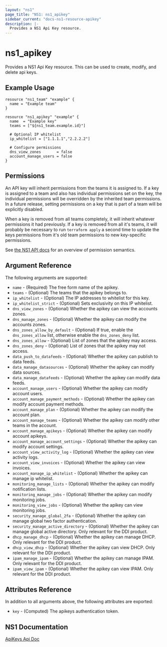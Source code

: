 ```yaml
---
layout: "ns1"
page_title: "NS1: ns1_apikey"
sidebar_current: "docs-ns1-resource-apikey"
description: |-
  Provides a NS1 Api Key resource.
---
```


# ns1\_apikey

Provides a NS1 Api Key resource. This can be used to create, modify, and delete api keys.

## Example Usage

```hcl
resource "ns1_team" "example" {
  name = "Example team"
}

resource "ns1_apikey" "example" {
  name  = "Example key"
  teams = ["${ns1_team.example.id}"]

  # Optional IP whitelist
  ip_whitelist = ["1.1.1.1","2.2.2.2"]

  # Configure permissions 
  dns_view_zones       = false
  account_manage_users = false
}
```

## Permissions
An API key will inherit permissions from the teams it is assigned to.
If a key is assigned to a team and also has individual permissions set on the key, the individual permissions
will be overridden by the inherited team permissions.
In a future release, setting permissions on a key that is part of a team will be explicitly disabled.

When a key is removed from all teams completely, it will inherit whatever permissions it had previously.
If a key is removed from all it's teams, it will probably be necessary to run `terraform apply` a second time
to update the keys permissions from it's old team permissions to new key-specific permissions.

See [the NS1 API docs](https://ns1.com/api#getget-all-account-users) for an overview of permission semantics.

## Argument Reference

The following arguments are supported:

* `name` - (Required) The free form name of the apikey.
* `teams` - (Optional) The teams that the apikey belongs to.
* `ip_whitelist` - (Optional) The IP addresses to whitelist for this key.
* `ip_whitelist_strict` - (Optional) Sets exclusivity on this IP whitelist.
* `dns_view_zones` - (Optional) Whether the apikey can view the accounts zones.
* `dns_manage_zones` - (Optional) Whether the apikey can modify the accounts zones.
* `dns_zones_allow_by_default` - (Optional) If true, enable the `dns_zones_allow` list, otherwise enable the `dns_zones_deny` list.
* `dns_zones_allow` - (Optional) List of zones that the apikey may access.
* `dns_zones_deny` - (Optional) List of zones that the apikey may not access.
* `data_push_to_datafeeds` - (Optional) Whether the apikey can publish to data feeds.
* `data_manage_datasources` - (Optional) Whether the apikey can modify data sources.
* `data_manage_datafeeds` - (Optional) Whether the apikey can modify data feeds.
* `account_manage_users` - (Optional) Whether the apikey can modify account users.
* `account_manage_payment_methods` - (Optional) Whether the apikey can modify account payment methods.
* `account_manage_plan` - (Optional) Whether the apikey can modify the account plan.
* `account_manage_teams` - (Optional) Whether the apikey can modify other teams in the account.
* `account_manage_apikeys` - (Optional) Whether the apikey can modify account apikeys.
* `account_manage_account_settings` - (Optional) Whether the apikey can modify account settings.
* `account_view_activity_log` - (Optional) Whether the apikey can view activity logs.
* `account_view_invoices` - (Optional) Whether the apikey can view invoices.
* `account_manage_ip_whitelist` - (Optional) Whether the apikey can manage ip whitelist.
* `monitoring_manage_lists` - (Optional) Whether the apikey can modify notification lists.
* `monitoring_manage_jobs` - (Optional) Whether the apikey can modify monitoring jobs.
* `monitoring_view_jobs` - (Optional) Whether the apikey can view monitoring jobs.
* `security_manage_global_2fa` - (Optional) Whether the apikey can manage global two factor authentication.
* `security_manage_active_directory` - (Optional) Whether the apikey can manage global active directory.
Only relevant for the DDI product.
* `dhcp_manage_dhcp` - (Optional) Whether the apikey can manage DHCP.
Only relevant for the DDI product.
* `dhcp_view_dhcp` - (Optional) Whether the apikey can view DHCP.
Only relevant for the DDI product.
* `ipam_manage_ipam` - (Optional) Whether the apikey can manage IPAM.
Only relevant for the DDI product.
* `ipam_view_ipam` - (Optional) Whether the apikey can view IPAM.
Only relevant for the DDI product.

## Attributes Reference

In addition to all arguments above, the following attributes are exported:

* `key` - (Computed) The apikeys authentication token.

## NS1 Documentation

[ApiKeys Api Doc](https://ns1.com/api#api-key)
